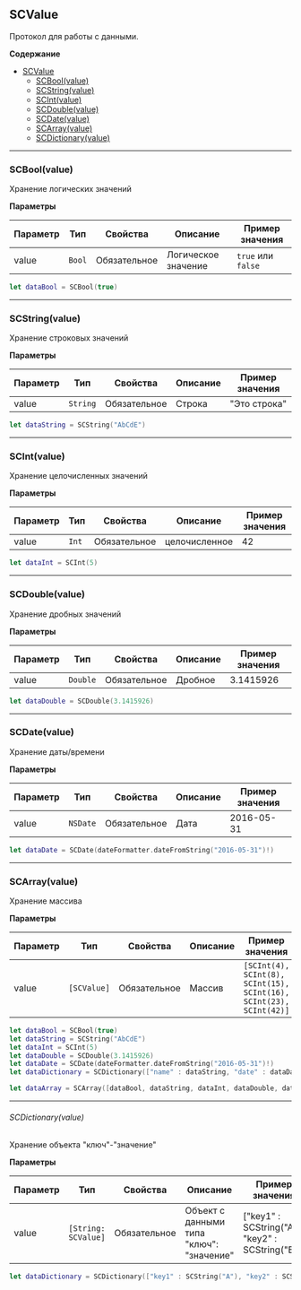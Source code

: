 <a name="SCValue"></a>

## SCValue

Протокол для работы с данными.

**Содержание**

* [SCValue](#SCValue)
    * [SCBool(value)](#SCBool)
    * [SCString(value)](#SCString) 
    * [SCInt(value)](#SCInt)
    * [SCDouble(value)](#SCDouble)  
    * [SCDate(value)](#SCDate) 
    * [SCArray(value)](#SCArray) 
    * [SCDictionary(value)](#SCDictionary)

--------------------------------------------------------------------------------------------------------------------------------------------------------------------------------------------
<a name="SCBool"></a> 

### SCBool(value)

Хранение логических значений

**Параметры**

| Параметр | Тип | Свойства | Описание | Пример значения |
| --- | --- | --- | --- | --- |
| value | <code>Bool</code> | Обязательное | Логическое значение | `true` или `false` | 


```SWIFT
let dataBool = SCBool(true)
```

----------------------------------------------------------------------------------------------

<a name="SCString"></a> 

### SCString(value)

Хранение строковых значений


**Параметры**

| Параметр | Тип | Свойства | Описание | Пример значения |
| --- | --- | --- | --- | --- |
| value | <code>String</code> | Обязательное | Cтрока | "Это строка" | 


```SWIFT
let dataString = SCString("AbCdE")
```

----------------------------------------------------------------------------------------------

<a name="SCInt"></a> 

### SCInt(value)

Хранение целочисленных значений

**Параметры**

| Параметр | Тип | Свойства | Описание | Пример значения |
| --- | --- | --- | --- | --- |
| value | <code>Int</code> | Обязательное | целочисленное | 42 | 


```SWIFT
let dataInt = SCInt(5)
```

----------------------------------------------------------------------------------------------

<a name="SCDouble"></a> 

### SCDouble(value)

Хранение дробных значений

**Параметры**

| Параметр | Тип | Свойства | Описание | Пример значения |
| --- | --- | --- | --- | --- |
| value | <code>Double</code> | Обязательное | Дробное | 3.1415926 | 


```SWIFT
let dataDouble = SCDouble(3.1415926)
```

----------------------------------------------------------------------------------------------

<a name="SCDate"></a> 

### SCDate(value)

Хранение даты/времени

**Параметры**

| Параметр | Тип | Свойства | Описание | Пример значения |
| --- | --- | --- | --- | --- |
| value | <code>NSDate</code> | Обязательное | Дата | 2016-05-31 | 


```SWIFT
let dataDate = SCDate(dateFormatter.dateFromString("2016-05-31")!)
```



----------------------------------------------------------------------------------------------

<a name="SCArray"></a> 

### SCArray(value)

Хранение массива

**Параметры**

| Параметр | Тип | Свойства | Описание | Пример значения |
| --- | --- | --- | --- | --- |
| value | <code>[SCValue]</code> | Обязательное | Массив | <code>[SCInt(4), SCInt(8), SCInt(15), SCInt(16), SCInt(23), SCInt(42)]</code> | 


```SWIFT
let dataBool = SCBool(true)
let dataString = SCString("AbCdE")
let dataInt = SCInt(5)
let dataDouble = SCDouble(3.1415926)
let dataDate = SCDate(dateFormatter.dateFromString("2016-05-31")!)
let dataDictionary = SCDictionary(["name" : dataString, "date" : dataDate])

let dataArray = SCArray([dataBool, dataString, dataInt, dataDouble, dataDate, dataDictionary])
```

----------------------------------------------------------------------------------------------

<a name="SCDictionary"></a>

###### SCDictionary(value)

Хранение объекта "ключ"-"значение"

**Параметры**

| Параметр | Тип | Свойства | Описание | Пример значения |
| --- | --- | --- | --- | --- |
| value | <code>[String: SCValue]</code> | Обязательное | Объект с данными типа "ключ": "значение" | ["key1" : SCString("A"), "key2" : SCString("B")] | 

```SWIFT
let dataDictionary = SCDictionary(["key1" : SCString("A"), "key2" : SCString("B")])
```
